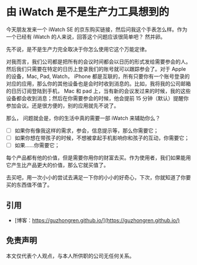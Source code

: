 # 由 iWatch 是不是生产力工具想到的


今天朋友发来一个 iWatch SE 的京东购买链接，然后问我这个手表怎么样。作为一个已经有 iWatch 的人来说，回答这个问题应该很简单吧？ 然并卵。

先不说，是不是生产力完全取决于你怎么使用它这个万能定律。

对我而言，我们公司都是把所有的会议时间都会以日历的形式发给需要参会的人。 然后我们只需要在特定的日历上登录我们的账号就可以跟踪参会了。对于 Apple 的设备，Mac, Pad, Watch， iPhone 都是互联的，所有只要你有一个账号登录的对应的应用，那么你的其他设备也是会时时收到消息的。比如，我将我的公司邮箱的日历订阅登陆到手机， Mac 和 pad 上，当有新的会议发过来的时候，我的这些设备都会收到消息；然后在你需要参会的时候，他会提前 15 分钟（默认）提醒你参加会议。还是很方便的，别的应用就先不说了。

那么， 问题就会是，你的生活中真的需要一部 iWatch 来辅助你么？

- [ ] 如果你有像我这样的需求，参会，信息提示等，那么你需要它；
- [ ] 如果你想在带孩子的时候，不想被拿起手机影响你和孩子的互动，你需要它；
- [ ] 如果……你需要它；

每个产品都有他的价值，但是需要你用你的财富去买。作为使用者，我们如果能用它产生比产品更大的价值，那么它就买值了。

去买吧，用一次小小的尝试去满足一下你的小小的好奇心，下次，你就知道了你要买的东西值不值了。

## 引用

* [博客：https://guzhongren.github.io/](https://guzhongren.github.io/)

## 免责声明

本文仅代表个人观点，与本人所供职的公司无任何关系。

